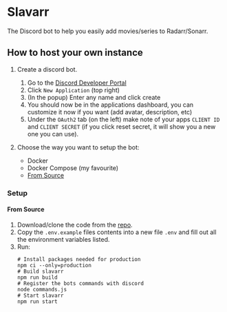 # Slavarr

The Discord bot to help you easily add movies/series to Radarr/Sonarr.

## How to host your own instance

1. Create a discord bot.
   1. Go to the [Discord Developer Portal](https://discord.com/developers/applications/)
   2. Click `New Application` (top right)
   3. (In the popup) Enter any name and click create
   4. You should now be in the applications dashboard, you can customize it now if you want (add avatar, description, etc)
   5. Under the `OAuth2` tab (on the left) make note of your apps `CLIENT ID` and `CLIENT SECRET` (if you click reset secret, it will show you a new one you can use).
2. Choose the way you want to setup the bot:
     
     - Docker
     - Docker Compose (my favourite)
     - [From Source](#from-source)

### Setup

#### From Source

1. Download/clone the code from the [repo](https://github.com/IRHM/Slavarr).
2. Copy the `.env.example` files contents into a new file `.env` and fill out all the environment variables listed.
3. Run:
    ```
    # Install packages needed for production
    npm ci --only=production
    # Build slavarr
    npm run build
    # Register the bots commands with discord
    node commands.js
    # Start slavarr
    npm run start
    ```

